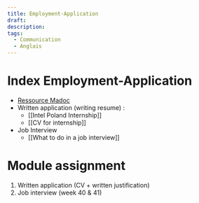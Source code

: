```yaml
---
title: Employment-Application
draft: 
description: 
tags:
  - Communication
  - Anglais
---
```

# Index Employment-Application
- [Ressource Madoc](https://madoc.univ-nantes.fr/course/view.php?id=52915)
- Written application (writing resume) : 
	- [[Intel Poland Internship]]
	- [[CV for internship]]
- Job Interview
	- [[What to do in a job interview]]
# Module assignment
1. Written application (CV + written justification)
2. Job interview (week 40 & 41)